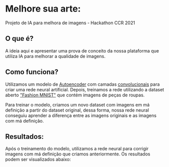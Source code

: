 # Melhore sua arte:
Projeto de IA para melhora de imagens - Hackathon CCR 2021

## O que é?

A ideia aqui e apresentar uma prova de conceito da nossa plataforma que utiliza IA para melhorar a qualidade de imagens.

## Como funciona?

Utilizamos um modelo de [Autoencoder](https://towardsdatascience.com/auto-encoder-what-is-it-and-what-is-it-used-for-part-1-3e5c6f017726) com camadas [convolucionais](https://towardsdatascience.com/a-comprehensive-guide-to-convolutional-neural-networks-the-eli5-way-3bd2b1164a53) para criar uma rede neural artificial. Depois, treinamos a rede utilizando a dataset aberto ["Fashion MNIST"](https://www.kaggle.com/zalando-research/fashionmnist) que contém imagens de peças de roupas.

Para treinar o modelo, criamos um novo dataset com imagens em má definição a partir do dataset original, dessa forma, nossa rede neural conseguiu aprender a diferença entre as imagens originais e as imagens com má definição.

## Resultados:

Após o treinamento do modelo, utilizamos a rede neural para corrigir imagens com má definição que criamos anteriormente. Os resultados podem ser visualizados abaixo:


